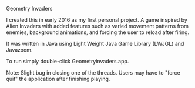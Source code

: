 Geometry Invaders

I created this in early 2016 as my first personal project. A game inspired by Alien Invaders
with added features such as varied movement patterns from enemies, background animations,
and forcing the user to reload after firing.

It was written in Java using Light Weight Java Game Library (LWJGL) and Javazoom.

To run simply double-click Geometryinvaders.app.

Note: Slight bug in closing one of the threads. Users may have to "force quit" the application
after finishing playing.
